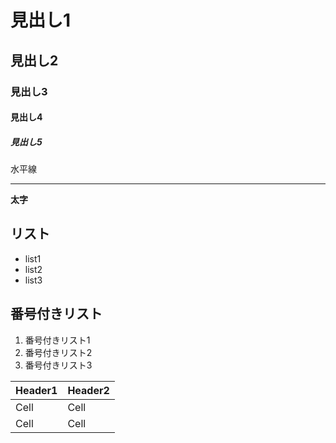 # 見出し1
## 見出し2
### 見出し3
#### 見出し4
##### 見出し5

水平線

___

**太字**

## リスト
- list1
- list2
- list3

## 番号付きリスト
1. 番号付きリスト1
2. 番号付きリスト2
3. 番号付きリスト3

Header1 | Header2
------- | -------
Cell    | Cell
Cell    | Cell